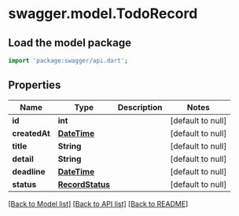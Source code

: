 # swagger.model.TodoRecord

## Load the model package
```dart
import 'package:swagger/api.dart';
```

## Properties
Name | Type | Description | Notes
------------ | ------------- | ------------- | -------------
**id** | **int** |  | [default to null]
**createdAt** | [**DateTime**](DateTime.md) |  | [default to null]
**title** | **String** |  | [default to null]
**detail** | **String** |  | [default to null]
**deadline** | [**DateTime**](DateTime.md) |  | [default to null]
**status** | [**RecordStatus**](RecordStatus.md) |  | [default to null]

[[Back to Model list]](../README.md#documentation-for-models) [[Back to API list]](../README.md#documentation-for-api-endpoints) [[Back to README]](../README.md)


